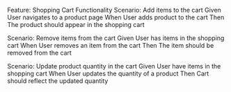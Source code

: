 Feature: Shopping Cart Functionality
Scenario: Add items to the cart
Given User navigates to a product page
When User adds product to the cart
Then The product should appear in the shopping cart

Scenario: Remove items from the cart
Given User has items in the shopping cart
When User removes an item from the cart
Then The item should be removed from the cart

Scenario: Update product quantity in the cart
Given User have items in the shopping cart
When User updates the quantity of a product
Then Cart should reflect the updated quantity


